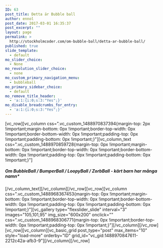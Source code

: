 ```yaml
---
ID: 63
post_title: Detta är Bubble ball
author: ennol
post_date: 2017-03-01 16:35:37
post_excerpt: ""
layout: page
permalink: >
  http://stockholmcoder.com/om-bubble-ball/detta-ar-bubble-ball/
published: true
slide_template:
  - default
mo_slider_choice:
  - None
mo_revolution_slider_choice:
  - none
mo_custom_primary_navigation_menu:
  - bubbleball
mo_primary_sidebar_choice:
  - default
mo_remove_title_header:
  - 'a:1:{i:0;s:3:"Yes";}'
mo_disable_breadcrumbs_for_entry:
  - 'a:1:{i:0;s:3:"Yes";}'
---
```

[vc_row][vc_column css=".vc_custom_1488970837394{margin-top: 2px !important;margin-bottom: 0px !important;border-top-width: 0px !important;border-bottom-width: 0px !important;padding-top: 0px !important;padding-bottom: 0px !important;}"][vc_column_text css=".vc_custom_1488970859728{margin-top: 0px !important;margin-bottom: 0px !important;border-top-width: 0px !important;border-bottom-width: 0px !important;padding-top: 0px !important;padding-bottom: 0px !important;}"]
<h5>Om BubbleBall / BumperBall / LoopyBall / ZorbBall - kärt barn har många namn*</h5>
[/vc_column_text][/vc_column][/vc_row][vc_row][vc_column css=".vc_custom_1488968367453{margin-top: 0px !important;margin-bottom: 0px !important;border-top-width: 0px !important;border-bottom-width: 0px !important;padding-top: 0px !important;padding-bottom: 0px !important;}"][vc_gallery type="flexslider_slide" interval="3" images="105,101,95" img_size="600x200" onclick="" css=".vc_custom_1488968306771{margin-top: 0px !important;border-top-width: 0px !important;padding-top: 0px !important;}"][/vc_column][/vc_row][vc_row][vc_column][vc_basic_grid post_type="post" max_items="10" style="load-more" orderby="ID" grid_id="vc_gid:1488970847611-2212c42a-afb3-9"][/vc_column][/vc_row]
